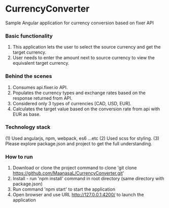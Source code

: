 # CurrencyConverter
Sample Angular application for currency conversion based on fixer API

### Basic functionality 

1) This application lets the user to select the source currency and get the target currency. 
2) User needs to enter the amount next to source currency to view the equivalent target currency.

### Behind the scenes

1) Consumes api.fixer.io API.
2) Populates the currency types and exchange rates based on the response returned from API.
3) Considered only 3 types of currencies [CAD, USD, EUR].
4) Calculates the target value based on the conversion rate from api with EUR as base.

### Technology stack 

(1) Used angularjs, npm, webpack, es6 ...etc
(2) Used scss for styling.
(3) Please explore package.json and project to get the full understanding.  

### How to run

1) Download or clone the project
   command to clone 'git clone https://github.com/MaanasaL/CurrencyConverter.git'     
2) Install - run 'npm install' command in root directory (same directory with package.json)
3) Run command 'npm start' to start the application
4) Open browser and use URL http://127.0.0.1:4200/ to launch the application
